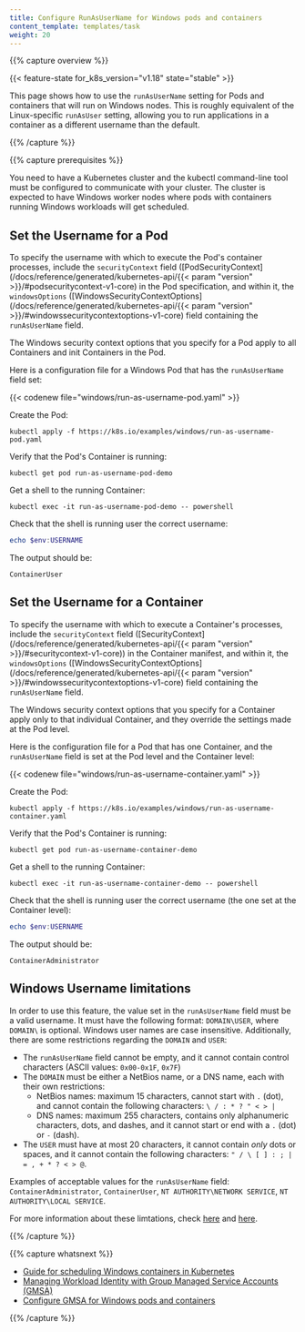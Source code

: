```yaml
---
title: Configure RunAsUserName for Windows pods and containers
content_template: templates/task
weight: 20
---
```


{{% capture overview %}}

{{< feature-state for_k8s_version="v1.18" state="stable" >}}

This page shows how to use the `runAsUserName` setting for Pods and containers
that will run on Windows nodes. This is roughly equivalent of the Linux-specific
`runAsUser` setting, allowing you to run applications in a container as a
different username than the default.

{{% /capture %}}

{{% capture prerequisites %}}

You need to have a Kubernetes cluster and the kubectl command-line tool must be
configured to communicate with your cluster. The cluster is expected to have
Windows worker nodes where pods with containers running Windows workloads will
get scheduled.

## Set the Username for a Pod

To specify the username with which to execute the Pod's container processes,
include the `securityContext` field
([PodSecurityContext](/docs/reference/generated/kubernetes-api/{{< param "version" >}}/#podsecuritycontext-v1-core)
in the Pod specification, and within it, the `windowsOptions`
([WindowsSecurityContextOptions](/docs/reference/generated/kubernetes-api/{{< param "version" >}}/#windowssecuritycontextoptions-v1-core)
field containing the `runAsUserName` field.

The Windows security context options that you specify for a Pod apply to all
Containers and init Containers in the Pod.

Here is a configuration file for a Windows Pod that has the `runAsUserName`
field set:

{{< codenew file="windows/run-as-username-pod.yaml" >}}

Create the Pod:

```shell
kubectl apply -f https://k8s.io/examples/windows/run-as-username-pod.yaml
```

Verify that the Pod's Container is running:

```shell
kubectl get pod run-as-username-pod-demo
```

Get a shell to the running Container:

```shell
kubectl exec -it run-as-username-pod-demo -- powershell
```

Check that the shell is running user the correct username:

```powershell
echo $env:USERNAME
```

The output should be:

```shell
ContainerUser
```

## Set the Username for a Container

To specify the username with which to execute a Container's processes, include
the `securityContext` field
([SecurityContext](/docs/reference/generated/kubernetes-api/{{< param "version" >}}/#securitycontext-v1-core))
in the Container manifest, and within it, the `windowsOptions`
([WindowsSecurityContextOptions](/docs/reference/generated/kubernetes-api/{{< param "version" >}}/#windowssecuritycontextoptions-v1-core)
field containing the `runAsUserName` field.

The Windows security context options that you specify for a Container apply only
to that individual Container, and they override the settings made at the Pod
level.

Here is the configuration file for a Pod that has one Container, and the
`runAsUserName` field is set at the Pod level and the Container level:

{{< codenew file="windows/run-as-username-container.yaml" >}}

Create the Pod:

```shell
kubectl apply -f https://k8s.io/examples/windows/run-as-username-container.yaml
```

Verify that the Pod's Container is running:

```shell
kubectl get pod run-as-username-container-demo
```

Get a shell to the running Container:

```shell
kubectl exec -it run-as-username-container-demo -- powershell
```

Check that the shell is running user the correct username (the one set at the
Container level):

```powershell
echo $env:USERNAME
```

The output should be:

```shell
ContainerAdministrator
```

## Windows Username limitations

In order to use this feature, the value set in the `runAsUserName` field must be
a valid username. It must have the following format: `DOMAIN\USER`, where
`DOMAIN\` is optional. Windows user names are case insensitive. Additionally,
there are some restrictions regarding the `DOMAIN` and `USER`:

- The `runAsUserName` field cannot be empty, and it cannot contain control
  characters (ASCII values: `0x00-0x1F`, `0x7F`)
- The `DOMAIN` must be either a NetBios name, or a DNS name, each with their own
  restrictions:
  - NetBios names: maximum 15 characters, cannot start with `.` (dot), and
    cannot contain the following characters: `\ / : * ? " < > |`
  - DNS names: maximum 255 characters, contains only alphanumeric characters,
    dots, and dashes, and it cannot start or end with a `.` (dot) or `-` (dash).
- The `USER` must have at most 20 characters, it cannot contain _only_ dots or
  spaces, and it cannot contain the following characters:
  `" / \ [ ] : ; | = , + * ? < > @`.

Examples of acceptable values for the `runAsUserName` field:
`ContainerAdministrator`, `ContainerUser`, `NT AUTHORITY\NETWORK SERVICE`,
`NT AUTHORITY\LOCAL SERVICE`.

For more information about these limtations, check
[here](https://support.microsoft.com/en-us/help/909264/naming-conventions-in-active-directory-for-computers-domains-sites-and)
and
[here](https://docs.microsoft.com/en-us/powershell/module/microsoft.powershell.localaccounts/new-localuser?view=powershell-5.1).

{{% /capture %}}

{{% capture whatsnext %}}

- [Guide for scheduling Windows containers in Kubernetes](/docs/setup/production-environment/windows/user-guide-windows-containers/)
- [Managing Workload Identity with Group Managed Service Accounts (GMSA)](/docs/setup/production-environment/windows/user-guide-windows-containers/#managing-workload-identity-with-group-managed-service-accounts)
- [Configure GMSA for Windows pods and containers](/docs/tasks/configure-pod-container/configure-gmsa/)

{{% /capture %}}
